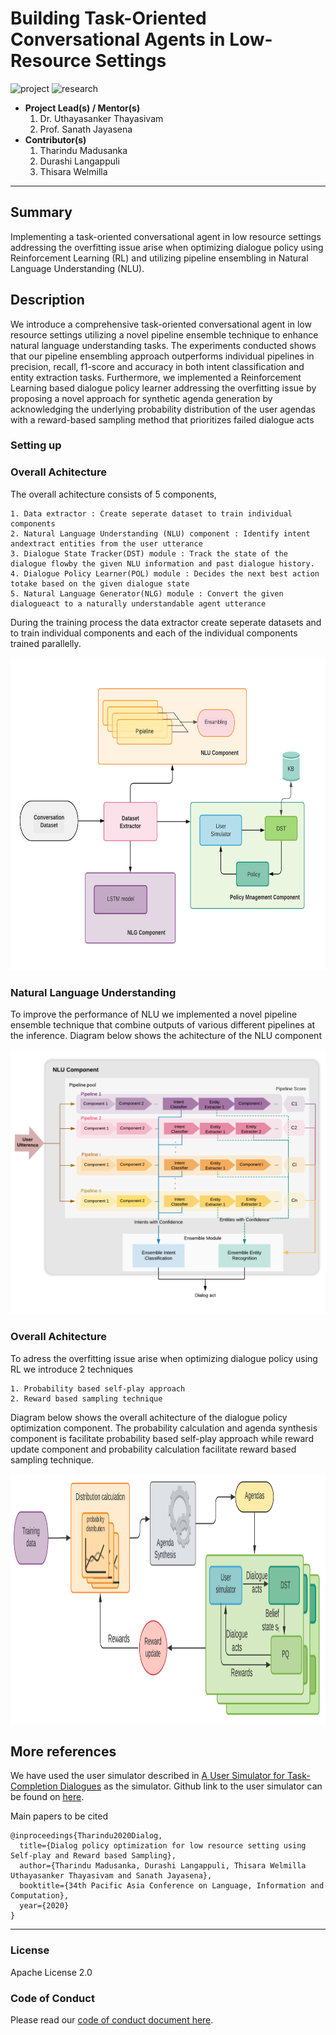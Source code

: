 # Building Task-Oriented Conversational Agents in Low-Resource Settings

![project] ![research]



- <b>Project Lead(s) / Mentor(s)</b>
    1. Dr. Uthayasanker Thayasivam
    2. Prof. Sanath Jayasena
- <b>Contributor(s)</b>
    1. Tharindu Madusanka
    2. Durashi Langappuli
    3. Thisara Welmilla

---

## Summary

Implementing a task-oriented conversational agent in low resource settings addressing the overfitting issue arise when optimizing dialogue policy using Reinforcement Learning (RL) and utilizing pipeline ensembling in Natural Language Understanding (NLU).

## Description

We introduce a comprehensive task-oriented conversational agent in low resource settings utilizing a novel pipeline ensemble technique to enhance natural language understanding tasks. The experiments conducted shows that our pipeline ensembling approach outperforms individual pipelines in precision, recall, f1-score and accuracy in both intent classification and entity extraction tasks. Furthermore, we implemented a Reinforcement Learning based dialogue policy learner addressing the overfitting issue by proposing a novel approach for synthetic agenda generation by acknowledging the underlying probability distribution of the user agendas with a reward-based sampling method that prioritizes failed dialogue acts

### Setting up



### Overall Achitecture 

The overall achitecture consists of 5 components,

    1. Data extractor : Create seperate dataset to train individual components
    2. Natural Language Understanding (NLU) component : Identify intent andextract entities from the user utterance
    3. Dialogue State Tracker(DST) module : Track the state of the dialogue flowby the given NLU information and past dialogue history.
    4. Dialogue Policy Learner(POL) module : Decides the next best action totake based on the given dialogue state
    5. Natural Language Generator(NLG) module : Convert the given dialogueact to a naturally understandable agent utterance

During the training process the data extractor create seperate datasets and to train individual components and each of the individual components trained parallelly.

<img src = docs/Images/Overall_architecture.png height = "500px" >

### Natural Language Understanding

To improve the performance of NLU we implemented a novel pipeline ensemble technique that combine outputs of various different pipelines at the inference. Diagram below shows the achitecture of the NLU component

<img src = docs/Images/NLU_architecture.png width = "700px" >

### Overall Achitecture 

To adress the overfitting issue arise when optimizing dialogue policy using RL we introduce 2 techniques

    1. Probability based self-play approach
    2. Reward based sampling technique 

Diagram below shows the overall achitecture of the dialogue policy optimization component. The probability calculation and agenda synthesis component is facilitate probability based self-play approach while reward update component and probability calculation facilitate reward based sampling technique.

<img src = docs/Images/architecture_diagram.png height = "400px" >

## More references

We have used the user simulator described in [A User Simulator for Task-Completion Dialogues](http://arxiv.org/abs/1612.05688) as the simulator. Github link to the user simulator can be found on [here](https://github.com/MiuLab/TC-Bot).

Main papers to be cited


```
@inproceedings{Tharindu2020Dialog,
  title={Dialog policy optimization for low resource setting using Self-play and Reward based Sampling},
  author={Tharindu Madusanka, Durashi Langappuli, Thisara Welmilla Uthayasanker Thayasivam and Sanath Jayasena},
  booktitle={34th Pacific Asia Conference on Language, Information and Computation},
  year={2020}
}
```

---

### License

Apache License 2.0

### Code of Conduct

Please read our [code of conduct document here](https://github.com/aaivu/aaivu-introduction/blob/master/docs/code_of_conduct.md).

[project]: https://img.shields.io/badge/-Project-blue
[research]: https://img.shields.io/badge/-Research-yellowgreen
